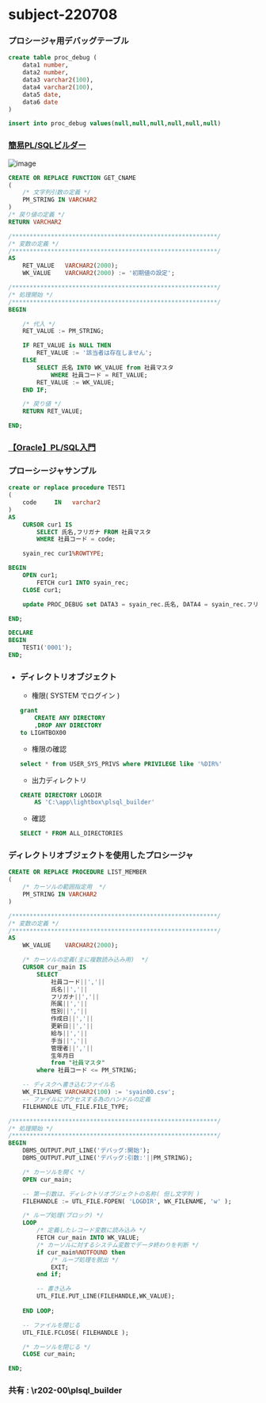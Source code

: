 # subject-220708

### プロシージャ用デバッグテーブル
```sql
create table proc_debug (
	data1 number,
	data2 number,
	data3 varchar2(100),
	data4 varchar2(100),
	data5 date,
	data6 date
)
```
```sql
insert into proc_debug values(null,null,null,null,null,null)
```

### [簡易PL/SQLビルダー](https://winofsql.jp/download/easy_plsql_builder.zip)
![image](https://user-images.githubusercontent.com/1501327/177899102-df81f461-0c06-4b1f-bb00-b5b415f7d97f.png)
```sql
CREATE OR REPLACE FUNCTION GET_CNAME
(
    /* 文字列引数の定義 */
    PM_STRING IN VARCHAR2
)
/* 戻り値の定義 */
RETURN VARCHAR2

/**********************************************************/
/* 変数の定義 */
/**********************************************************/
AS
    RET_VALUE	VARCHAR2(2000);
    WK_VALUE	VARCHAR2(2000) := '初期値の設定';

/**********************************************************/
/* 処理開始 */
/**********************************************************/
BEGIN

    /* 代入 */
    RET_VALUE := PM_STRING;

    IF RET_VALUE is NULL THEN 
        RET_VALUE := '該当者は存在しません';
    ELSE 
        SELECT 氏名 INTO WK_VALUE from 社員マスタ
            WHERE 社員コード = RET_VALUE;
        RET_VALUE := WK_VALUE;
    END IF; 

    /* 戻り値 */
    RETURN RET_VALUE;

END;
```

### [【Oracle】PL/SQL入門](https://qiita.com/nkojima/items/93a9c01741965f11bb8c)

### プローシージャサンプル
```sql
create or replace procedure TEST1
(
    code     IN   varchar2
)
AS
    CURSOR cur1 IS
        SELECT 氏名,フリガナ FROM 社員マスタ
        WHERE 社員コード = code;

    syain_rec cur1%ROWTYPE;

BEGIN
    OPEN cur1;
        FETCH cur1 INTO syain_rec;
    CLOSE cur1;

    update PROC_DEBUG set DATA3 = syain_rec.氏名, DATA4 = syain_rec.フリガナ;

END;
```
```sql
DECLARE
BEGIN
    TEST1('0001');
END;
```

- ### ディレクトリオブジェクト
	- 権限( SYSTEM でログイン )
	```sql
	grant 
		CREATE ANY DIRECTORY 
		,DROP ANY DIRECTORY 
	to LIGHTBOX00
	```
	- 権限の確認
	```sql
	select * from USER_SYS_PRIVS where PRIVILEGE like '%DIR%'
	```
	- 出力ディレクトリ
	```sql
	CREATE DIRECTORY LOGDIR
   		AS 'C:\app\lightbox\plsql_builder'
	```
	- 確認
	```sql
	SELECT * FROM ALL_DIRECTORIES
	```

### ディレクトリオブジェクトを使用したプロシージャ
```sql
CREATE OR REPLACE PROCEDURE LIST_MEMBER
(
	/* カーソルの範囲指定用  */
	PM_STRING IN VARCHAR2
)

/**********************************************************/
/* 変数の定義 */
/**********************************************************/
AS
	WK_VALUE	VARCHAR2(2000);

	/* カーソルの定義(主に複数読み込み用)  */
	CURSOR cur_main IS
		SELECT
			社員コード||','||
			氏名||','||
			フリガナ||','||
			所属||','||
			性別||','||
			作成日||','||
			更新日||','||
			給与||','||
			手当||','||
			管理者||','||
			生年月日
			from "社員マスタ"
		where 社員コード <= PM_STRING;

	-- ディスクへ書き込むファイル名
	WK_FILENAME VARCHAR2(100) := 'syain00.csv';
	-- ファイルにアクセスする為のハンドルの定義
	FILEHANDLE UTL_FILE.FILE_TYPE;

/**********************************************************/
/* 処理開始 */
/**********************************************************/
BEGIN
	DBMS_OUTPUT.PUT_LINE('デバッグ:開始');
	DBMS_OUTPUT.PUT_LINE('デバッグ:引数:'||PM_STRING);

	/* カーソルを開く */
	OPEN cur_main;

	-- 第一引数は、ディレクトリオブジェクトの名称( 但し文字列 )
	FILEHANDLE := UTL_FILE.FOPEN( 'LOGDIR', WK_FILENAME, 'w' );

	/* ループ処理(ブロック) */
	LOOP 
		/* 定義したレコード変数に読み込み */
		FETCH cur_main INTO WK_VALUE;
		/* カーソルに対するシステム変数でデータ終わりを判断 */
		if cur_main%NOTFOUND then 
			/* ループ処理を脱出 */
			EXIT; 
		end if; 

		-- 書き込み
		UTL_FILE.PUT_LINE(FILEHANDLE,WK_VALUE);
	 
	END LOOP; 

	-- ファイルを閉じる
	UTL_FILE.FCLOSE( FILEHANDLE );

	/* カーソルを閉じる */
	CLOSE cur_main;

END;
```

### 共有 : \\r202-00\plsql_builder
